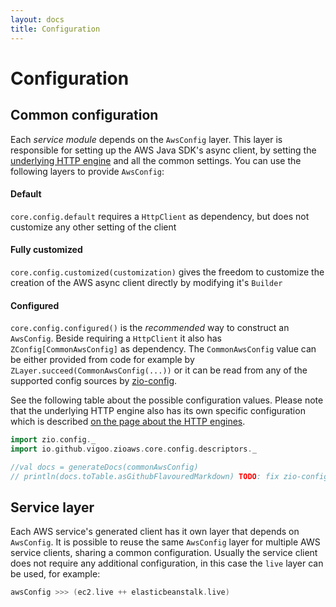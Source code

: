 ```yaml
---
layout: docs
title: Configuration
---
```


# Configuration

## Common configuration

Each _service module_ depends on the `AwsConfig` layer. This layer is responsible for setting up the 
AWS Java SDK's async client, by setting the [underlying HTTP engine](http.html) and all the common
settings. You can use the following layers to provide `AwsConfig`:

#### Default
`core.config.default` requires a `HttpClient` as dependency, but does not customize any other setting of the client

#### Fully customized
`core.config.customized(customization)` gives the freedom to customize the creation of the AWS async client directly by modifying it's `Builder`

#### Configured
`core.config.configured()` is the *recommended* way to construct an `AwsConfig`. Beside requiring a `HttpClient` it also has `ZConfig[CommonAwsConfig]` as dependency.
The `CommonAwsConfig` value can be either provided from code for example by `ZLayer.succeed(CommonAwsConfig(...))` or it can
be read from any of the supported config sources by [zio-config](https://zio.github.io/zio-config/).
 
See the following table about the possible configuration values. Please note that the underlying HTTP engine also has its own
specific configuration which is described [on the page about the HTTP engines](http.html). 

```scala mdoc:passthrough
import zio.config._
import io.github.vigoo.zioaws.core.config.descriptors._

//val docs = generateDocs(commonAwsConfig)
// println(docs.toTable.asGithubFlavouredMarkdown) TODO: fix zio-config recursion support
```

## Service layer
Each AWS service's generated client has it own layer that depends on `AwsConfig`. It is possible to reuse the same `AwsConfig` layer
for multiple AWS service clients, sharing a common configuration. Usually the service client does not require any additional configuration,
in this case the `live` layer can be used, for example:

```scala
awsConfig >>> (ec2.live ++ elasticbeanstalk.live)
```
